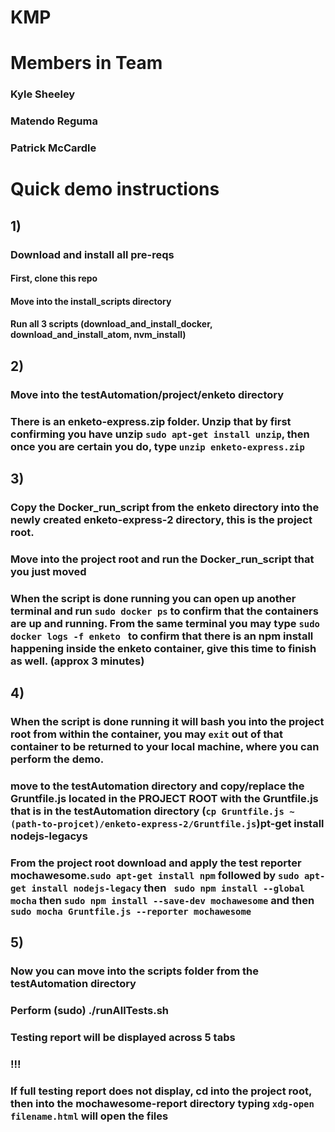 # KMP
# Members in Team
### Kyle Sheeley 
### Matendo Reguma
### Patrick McCardle
# Quick demo instructions
## 1) 
### Download and install all pre-reqs

#### First, clone this repo
#### Move into the install_scripts directory
#### Run all 3 scripts (download_and_install_docker, download_and_install_atom, nvm_install)

## 2)
### Move into the testAutomation/project/enketo directory
### There is an enketo-express.zip folder. Unzip that by first confirming you have unzip ```sudo apt-get install unzip```, then once you are certain you do, type ```unzip enketo-express.zip``` 

## 3)
### Copy the Docker_run_script from the enketo directory into the newly created enketo-express-2 directory, this is the project root.
### Move into the project root and run the Docker_run_script that you just moved
### When the script is done running you can open up another terminal and run ```sudo docker ps``` to confirm that the containers are up and running. From the same terminal you may type ```sudo docker logs -f enketo ``` to confirm that there is an npm install happening inside the enketo container, give this time to finish as well. (approx 3 minutes)

## 4)
### When the script is done running it will bash you into the project root from within the container, you may ```exit``` out of that container to be returned to your local machine, where you can perform the demo.
### move to the testAutomation directory and copy/replace the Gruntfile.js located in the PROJECT ROOT with the Gruntfile.js that is in the testAutomation directory (``` cp Gruntfile.js ~(path-to-projcet)/enketo-express-2/Gruntfile.js ```)pt-get install nodejs-legacys
### From the project root download and apply the test reporter mochawesome.```sudo apt-get install npm``` followed by ```sudo apt-get install nodejs-legacy``` then ``` sudo npm install --global mocha``` then ```sudo npm install --save-dev mochawesome``` and then ```sudo mocha Gruntfile.js --reporter mochawesome```

## 5) 
### Now you can move into the scripts folder from the testAutomation directory
### Perform (sudo) ./runAllTests.sh

### Testing report will be displayed across 5 tabs

### !!! 
### If full testing report does not display, cd into the project root, then into the mochawesome-report directory typing ```xdg-open filename.html``` will open the files
